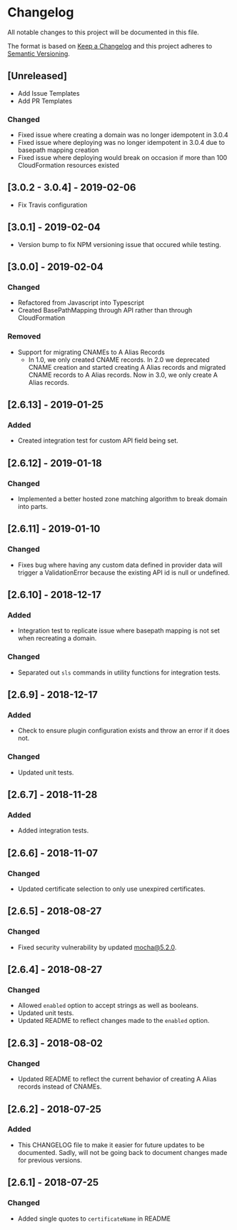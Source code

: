 # Changelog
All notable changes to this project will be documented in this file.

The format is based on [Keep a Changelog](http://keepachangelog.com/en/1.0.0/)
and this project adheres to [Semantic Versioning](http://semver.org/spec/v2.0.0.html).

## [Unreleased]
- Add Issue Templates
- Add PR Templates

### Changed
- Fixed issue where creating a domain was no longer idempotent in 3.0.4
- Fixed issue where deploying was no longer idempotent in 3.0.4 due to basepath mapping creation
- Fixed issue where deploying would break on occasion if more than 100 CloudFormation resources existed

## [3.0.2 - 3.0.4] - 2019-02-06
- Fix Travis configuration

## [3.0.1] - 2019-02-04
- Version bump to fix NPM versioning issue that occured while testing.

## [3.0.0] - 2019-02-04

### Changed
- Refactored from Javascript into Typescript
- Created BasePathMapping through API rather than through CloudFormation

### Removed
- Support for migrating CNAMEs to A Alias Records
  - In 1.0, we only created CNAME records. In 2.0 we deprecated CNAME creation and started creating A Alias records and migrated CNAME records to A Alias records. Now in 3.0, we only create A Alias records.


## [2.6.13] - 2019-01-25

### Added
- Created integration test for custom API field being set.


## [2.6.12] - 2019-01-18

### Changed
- Implemented a better hosted zone matching algorithm to break domain into parts.


## [2.6.11] - 2019-01-10

### Changed
- Fixes bug where having any custom data defined in provider data will trigger a ValidationError because the existing API id is null or undefined.


## [2.6.10] - 2018-12-17

### Added
- Integration test to replicate issue where basepath mapping is not set when recreating a domain.

### Changed
- Separated out `sls` commands in utility functions for integration tests.


## [2.6.9] - 2018-12-17

### Added
- Check to ensure plugin configuration exists and throw an error if it does not.

### Changed
- Updated unit tests.

## [2.6.7] - 2018-11-28

### Added
- Added integration tests.

## [2.6.6] - 2018-11-07

### Changed
- Updated certificate selection to only use unexpired certificates.

## [2.6.5] - 2018-08-27

### Changed
- Fixed security vulnerability by updated mocha@5.2.0.

## [2.6.4] - 2018-08-27

### Changed
- Allowed `enabled` option to accept strings as well as booleans.
- Updated unit tests.
- Updated README to reflect changes made to the `enabled` option.

## [2.6.3] - 2018-08-02

### Changed
- Updated README to reflect the current behavior of creating A Alias records instead of CNAMEs.

## [2.6.2] - 2018-07-25

### Added
- This CHANGELOG file to make it easier for future updates to be documented. Sadly, will not be going back to document changes made for previous versions.

## [2.6.1] - 2018-07-25

### Changed
- Added single quotes to `certificateName` in README
